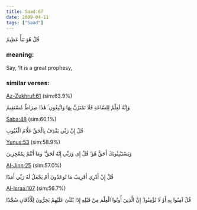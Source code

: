 ```yaml
---
title: Saad:67
date: 2009-04-11
tags: ["Saad"]
---
```

قُلْ هُوَ نَبَأٌ عَظِيمٌ
### meaning: 
Say, ‘It is a great prophesy,
### similar verses: 

[Az-Zukhruf:61](/43/61) (sim:63.9%)

وَإِنَّهُ لَعِلْمٌ لِلسَّاعَةِ فَلَا تَمْتَرُنَّ بِهَا وَاتَّبِعُونِ ۚ هَٰذَا صِرَاطٌ مُسْتَقِيمٌ

[Saba:48](/34/48) (sim:60.1%)

قُلْ إِنَّ رَبِّي يَقْذِفُ بِالْحَقِّ عَلَّامُ الْغُيُوبِ

[Yunus:53](/10/53) (sim:58.9%)

وَيَسْتَنْبِئُونَكَ أَحَقٌّ هُوَ ۖ قُلْ إِي وَرَبِّي إِنَّهُ لَحَقٌّ ۖ وَمَا أَنْتُمْ بِمُعْجِزِينَ

[Al-Jinn:25](/72/25) (sim:57.0%)

قُلْ إِنْ أَدْرِي أَقَرِيبٌ مَا تُوعَدُونَ أَمْ يَجْعَلُ لَهُ رَبِّي أَمَدًا

[Al-Israa:107](/17/107) (sim:56.7%)

قُلْ آمِنُوا بِهِ أَوْ لَا تُؤْمِنُوا ۚ إِنَّ الَّذِينَ أُوتُوا الْعِلْمَ مِنْ قَبْلِهِ إِذَا يُتْلَىٰ عَلَيْهِمْ يَخِرُّونَ لِلْأَذْقَانِ سُجَّدًا
